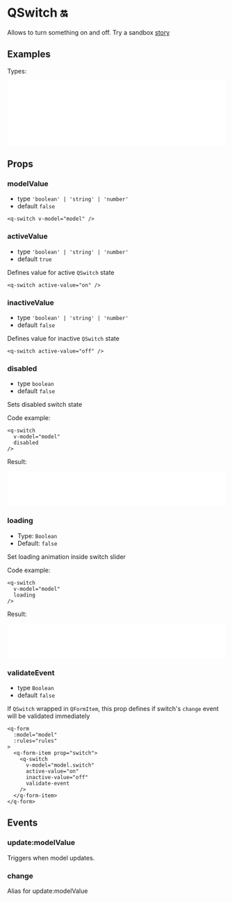 # QSwitch 🔛

Allows to turn something on and off. Try a sandbox [story](https://qui-max.netlify.app/?path=/story/components-QSwitch--default)

## Examples

Types:

<iframe height="150" style="width: 100%;" scrolling="no" frameborder="no" src="/QSwitch/default.html"></iframe>

## Props

### modelValue

- type `'boolean' | 'string' | 'number'`
- default `false`

```vue
<q-switch v-model="model" />
```

### activeValue

- type `'boolean' | 'string' | 'number'`
- default `true`

Defines value for active `QSwitch` state

```vue
<q-switch active-value="on" />
```

### inactiveValue

- type `'boolean' | 'string' | 'number'`
- default `false`

Defines value for inactive `QSwitch` state

```vue
<q-switch active-value="off" />
```

### disabled

- type `boolean`
- default `false`

Sets disabled switch state

Code example:

```vue {3}
<q-switch
  v-model="model"
  disabled
/>
```

Result:

<iframe height="80" style="width: 100%;" scrolling="no" frameborder="no" src="/QSwitch/disabled.html"></iframe>

### loading

- Type: `Boolean`
- Default: `false`

Set loading animation inside switch slider

Code example:

```vue {3}
<q-switch
  v-model="model"
  loading
/>
```

Result:

<iframe height="80" style="width: 100%;" scrolling="no" frameborder="no" src="/QSwitch/loading.html"></iframe>

### validateEvent

- type `Boolean`
- default `false`

If `QSwitch` wrapped in `QFormItem`, this prop defines if switch's `change` event will be validated immediately

```vue {10}
<q-form
  :model="model"
  :rules="rules"
>
  <q-form-item prop="switch">
    <q-switch 
      v-model="model.switch"
      active-value="on"
      inactive-value="off"
      validate-event
    />
  </q-form-item>
</q-form>
```

## Events

### update:modelValue

Triggers when model updates.

### change

Alias for update:modelValue
